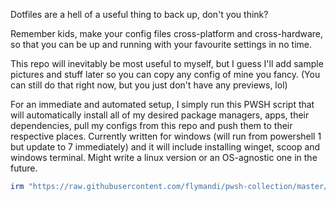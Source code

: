 Dotfiles are a hell of a useful thing to back up, don't you think?

Remember kids, make your config files cross-platform and cross-hardware, so that you can be up and running with your favourite settings in no time.

This repo will inevitably be most useful to myself, but I guess I'll add sample pictures and stuff later so you can copy any config of mine you fancy. (You can still do that right now, but you just don't have any previews, lol)

For an immediate and automated setup, I simply run this PWSH script that will automatically install all of my desired package managers, apps, their dependencies, pull my configs from this repo and push them to their respective places.
Currently written for windows (will run from powershell 1 but update to 7 immediately) and it will include installing winget, scoop and windows terminal.
Might write a linux version or an OS-agnostic one in the future.
```PowerShell
irm "https://raw.githubusercontent.com/flymandi/pwsh-collection/master/scripts/config.ps1" | iex
```
